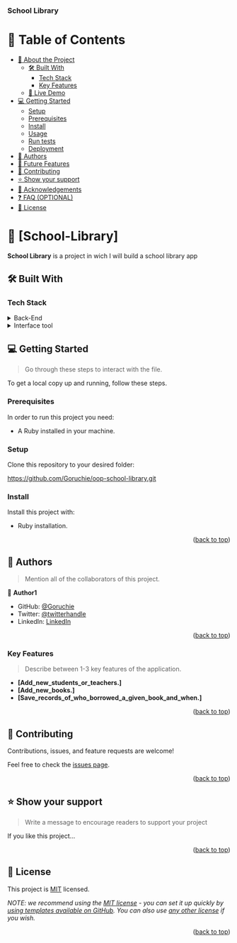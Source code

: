 <a name="readme-top"></a>

  <h3><b>School Library</b></h3>

</div>

<!-- TABLE OF CONTENTS -->

# 📗 Table of Contents

- [📖 About the Project](#about-project)
  - [🛠 Built With](#built-with)
    - [Tech Stack](#tech-stack)
    - [Key Features](#key-features)
  - [🚀 Live Demo](#live-demo)
- [💻 Getting Started](#getting-started)
  - [Setup](#setup)
  - [Prerequisites](#prerequisites)
  - [Install](#install)
  - [Usage](#usage)
  - [Run tests](#run-tests)
  - [Deployment](#triangular_flag_on_post-deployment)
- [👥 Authors](#authors)
- [🔭 Future Features](#future-features)
- [🤝 Contributing](#contributing)
- [⭐️ Show your support](#support)
- [🙏 Acknowledgements](#acknowledgements)
- [❓ FAQ (OPTIONAL)](#faq)
- [📝 License](#license)

<!-- PROJECT DESCRIPTION -->

# 📖 [School-Library] <a name="School Library<"></a>

**School Library** is a project in wich I will build a school library app

## 🛠 Built With <a name="built-with"></a>

### Tech Stack <a name="tech-stack"></a>

<details>
  <summary>Back-End</summary>
  <ul>
    <li><a href="https://www.ruby-lang.org/en/">Ruby</a></li>
  </ul>
</details>

<details>
  <summary>Interface tool</summary>
  <ul>
    <li><a href="https://code.visualstudio.com/">Visual Studio Code</a></li>
  </ul>
</details>



<!-- GETTING STARTED -->

## 💻 Getting Started <a name="getting-started"></a>

> Go through these steps to interact with the file.

To get a local copy up and running, follow these steps.

### Prerequisites

In order to run this project you need:

- A Ruby installed in your machine.

### Setup

Clone this repository to your desired folder:

https://github.com/Goruchie/oop-school-library.git

### Install

Install this project with:

- Ruby installation.

<p align="right">(<a href="#readme-top">back to top</a>)</p>

<!-- AUTHORS -->

## 👥 Authors <a name="authors"></a>

> Mention all of the collaborators of this project.

👤 **Author1**

- GitHub: [@Goruchie](https://github.com/Goruchie)
- Twitter: [@twitterhandle](https://twitter.com/Goruchie2)
- LinkedIn: [LinkedIn](https://linkedin.com/in/marcosgualtero)

<p align="right">(<a href="#readme-top">back to top</a>)</p>

### Key Features <a name="key-features"></a>

> Describe between 1-3 key features of the application.

- **[Add_new_students_or_teachers.]**
- **[Add_new_books.]**
- **[Save_records_of_who_borrowed_a_given_book_and_when.]**

<p align="right">(<a href="#readme-top">back to top</a>)</p>

<!-- CONTRIBUTING -->

## 🤝 Contributing <a name="contributing"></a>

Contributions, issues, and feature requests are welcome!

Feel free to check the [issues page](https://github.com/Goruchie/oop-school-library/issues).

<p align="right">(<a href="#readme-top">back to top</a>)</p>

<!-- SUPPORT -->

## ⭐️ Show your support <a name="support"></a>

> Write a message to encourage readers to support your project

If you like this project...

<p align="right">(<a href="#readme-top">back to top</a>)</p>

<!-- LICENSE -->

## 📝 License <a name="LICENCE"></a>

This project is [MIT](./LICENSE) licensed.

_NOTE: we recommend using the [MIT license](https://choosealicense.com/licenses/mit/) - you can set it up quickly by [using templates available on GitHub](https://docs.github.com/en/communities/setting-up-your-project-for-healthy-contributions/adding-a-license-to-a-repository). You can also use [any other license](https://choosealicense.com/licenses/) if you wish._

<p align="right">(<a href="#readme-top">back to top</a>)</p>
